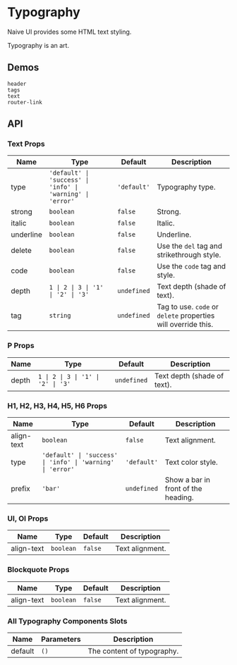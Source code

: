 # Typography

Naive UI provides some HTML text styling.

Typography is an art.

## Demos

```demo
header
tags
text
router-link
```

## API

### Text Props

| Name | Type | Default | Description |
| --- | --- | --- | --- |
| type | `'default' \| 'success' \| 'info' \| 'warning' \| 'error'` | `'default'` | Typography type. |
| strong | `boolean` | `false` | Strong. |
| italic | `boolean` | `false` | Italic. |
| underline | `boolean` | `false` | Underline. |
| delete | `boolean` | `false` | Use the `del` tag and strikethrough style. |
| code | `boolean` | `false` | Use the `code` tag and style. |
| depth | `1 \| 2 \| 3 \| '1' \| '2' \| '3'` | `undefined` | Text depth (shade of text). |
| tag | `string` | `undefined` | Tag to use. `code` or `delete` properties will override this. |

### P Props

| Name | Type | Default | Description |
| --- | --- | --- | --- |
| depth | `1 \| 2 \| 3 \| '1' \| '2' \| '3'` | `undefined` | Text depth (shade of text). |

### H1, H2, H3, H4, H5, H6 Props

| Name | Type | Default | Description |
| --- | --- | --- | --- |
| align-text | `boolean` | `false` | Text alignment. |
| type | `'default' \| 'success' \| 'info' \| 'warning' \| 'error'` | `'default'` | Text color style. |
| prefix | `'bar'` | `undefined` | Show a bar in front of the heading. |

### Ul, Ol Props

| Name       | Type      | Default | Description     |
| ---------- | --------- | ------- | --------------- |
| align-text | `boolean` | `false` | Text alignment. |

### Blockquote Props

| Name       | Type      | Default | Description     |
| ---------- | --------- | ------- | --------------- |
| align-text | `boolean` | `false` | Text alignment. |

### All Typography Components Slots

| Name    | Parameters | Description                |
| ------- | ---------- | -------------------------- |
| default | `()`       | The content of typography. |
